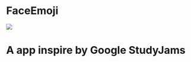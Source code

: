 # FaceEmoji

![](https://cloud.githubusercontent.com/assets/13622651/26526813/9c076300-43b8-11e7-91b6-9b056ebb64e3.png)

# A app inspire by Google StudyJams